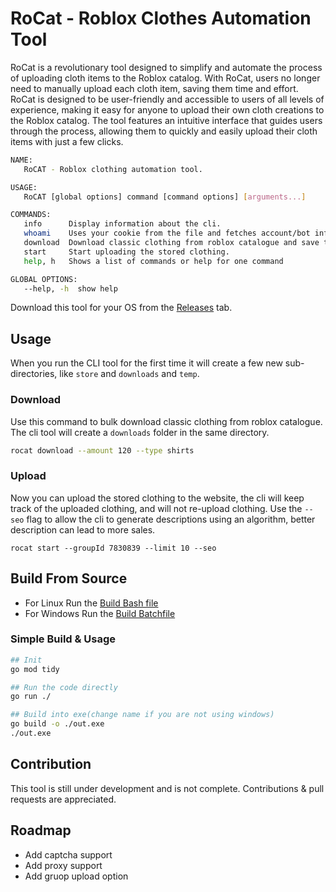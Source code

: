 # RoCat - **Ro**blox **C**lothes **A**utomation **T**ool

RoCat is a revolutionary tool designed to simplify and automate the process of uploading cloth items to the Roblox catalog. With RoCat, users no longer need to manually upload each cloth item, saving them time and effort. RoCat is designed to be user-friendly and accessible to users of all levels of experience, making it easy for anyone to upload their own cloth creations to the Roblox catalog. The tool features an intuitive interface that guides users through the process, allowing them to quickly and easily upload their cloth items with just a few clicks.

```bash
NAME:
   RoCAT - Roblox clothing automation tool.

USAGE:
   RoCAT [global options] command [command options] [arguments...]

COMMANDS:
   info      Display information about the cli.
   whoami    Uses your cookie from the file and fetches account/bot info.
   download  Download classic clothing from roblox catalogue and save them for later upload
   start     Start uploading the stored clothing.
   help, h   Shows a list of commands or help for one command

GLOBAL OPTIONS:
   --help, -h  show help
```

Download this tool for your OS from the [Releases](https://github.com/jareer12/RoCAT/releases/tag/stable) tab.

## Usage

When you run the CLI tool for the first time it will create a few new sub-directories, like `store` and `downloads` and `temp`.

### Download

Use this command to bulk download classic clothing from roblox catalogue. The cli tool will create a `downloads` folder in the same directory.

```sh
rocat download --amount 120 --type shirts
```

### Upload

Now you can upload the stored clothing to the website, the cli will keep track of the uploaded clothing, and will not re-upload clothing. Use the `--seo` flag to allow the cli to generate descriptions using an algorithm, better description can lead to more sales.

```
rocat start --groupId 7830839 --limit 10 --seo
```

## Build From Source

- For Linux Run the [Build Bash file](./scripts/build.sh)
- For Windows Run the [Build Batchfile](./scripts/build.cmd)

### Simple Build & Usage

```sh
## Init
go mod tidy

## Run the code directly
go run ./

## Build into exe(change name if you are not using windows)
go build -o ./out.exe
./out.exe
```

## Contribution

This tool is still under development and is not complete. Contributions & pull requests are appreciated.

## Roadmap

- Add captcha support
- Add proxy support
- Add gruop upload option
